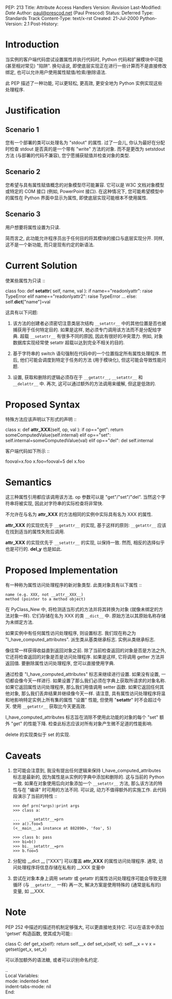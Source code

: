 
PEP: 213
Title: Attribute Access Handlers
Version: $Revision$
Last-Modified: $Date$
Author: paul@prescod.net (Paul Prescod)
Status: Deferred
Type: Standards Track
Content-Type: text/x-rst
Created: 21-Jul-2000
Python-Version: 2.1
Post-History:


Introduction
============

当实例的客户端代码尝试设置属性并执行代码时, Python 代码和扩展模块中可能 (甚至相对常见) "陷阱".
换句话说, 即使底层实现正在进行一些计算而不是直接修改绑定, 也可以允许用户使用属性赋值/检索/删除语法.

此 PEP 描述了一种功能, 可以更轻松, 更高效, 更安全地为 Python 实例实现这些处理程序.


Justification
=============

Scenario 1
----------

您有一个部署的类可以处理名为 "stdout" 的属性. 过了一会儿,
你认为最好在分配时检查 stdout 是否真的是一个带有 "write" 方法的对象.
而不是更改为 setstdout 方法 (与部署的代码不兼容), 您宁愿捕获赋值并检查对象的类型.

Scenario 2
----------

您希望与具有属性赋值概念的对象模型尽可能兼容. 它可以是 W3C 文档对象模型或特定的 COM 接口
(例如, PowerPoint 接口). 在这种情况下, 您可能希望模型中的属性在 Python 界面中显示为属性,
即使底层实现可能根本不使用属性.

Scenario 3
----------

用户想要将属性设置为只读.

简而言之, 此功能允许程序员出于任何目的将其模块的接口与底层实现分开.
同样, 这不是一个新功能, 而只是现有约定的新语法.


Current Solution
================

使某些属性为只读 ::

   class foo:
       def __setattr__( self, name, val ):
           if name=="readonlyattr":
               raise TypeError
           elif name=="readonlyattr2":
               raise TypeError
       ...
       else:
           self.__dict__["name"]=val

这具有以下问题:

1. 该方法的创建者必须密切注意类层次结构 ``__setattr__`` 中的其他位置是否也被捕获用于任何特定目的.
    如果是这样, 她必须专门调用该方法而不是分配给字典. 超载 ``__setattr__`` 有很多不同的原因,
	因此有很好的冲突潜力. 例如, 对象数据库实现经常使 setattr 超载以达到完全不相关的目的.

2. 基于字符串的 switch 语句强制在代码中的一个位置指定所有属性处理程序.
   然后, 他们可能会调度到特定于任务的方法 (用于模块化), 但这可能会导致性能问题.

3. 设置, 获取和删除的逻辑必须存在于 ``__getattr__``, ``__setattr__`` 和 ``__delattr__`` 中.
   再次, 这可以通过额外的方法调用来缓解, 但这是低效的.


Proposed Syntax
===============

特殊方法应该声明以下形式的声明 ::

   class x:
       def __attr_XXX__(self, op, val ):
           if op=="get":
               return someComputedValue(self.internal)
           elif op=="set":
               self.internal=someComputedValue(val)
           elif op=="del":
               del self.internal


客户端代码如下所示 ::

   fooval=x.foo
   x.foo=fooval+5
   del x.foo


Semantics
=========

这三种属性引用都应该调用该方法. op 参数可以是 "get"/"set"/"del".
当然这个字符串将被实现, 因此对字符串的实际检查将非常快.

不允许在与名为 __attr_XXX__ 的方法相同的实例中实际具有名为 XXX 的属性.

__attr_XXX__ 的实现优先于 ``__getattr__`` 的实现, 基于这样的原则:
``__getattr__`` 应该在找到适当的属性失败后调用.

__attr_XXX__ 的实现优先于 ``__setattr__`` 的实现, 以保持一致.
然而, 相反的选择似乎也是可行的. __del_y__ 也是如此.


Proposed Implementation
=======================

有一种称为属性访问处理程序的新对象类型.
此类对象具有以下属性 ::

    name (e.g. XXX, not __attr__XXX__)
    method (pointer to a method object)

在 PyClass_New 中, 将检测适当形式的方法并将其转换为对象 (就像未绑定的方法对象一样).
它们存储在名为 XXX 的类 ``__dict__`` 中. 原始方法以其原始名称存储为未绑定方法.

如果实例中有任何属性访问处理程序, 则设置标志. 我们现在称之为 "I_have_computed_attributes".
派生类从基类继承标志. 实例从类继承标志.

像往常一样获得收益直到返回对象之前. 除了当前检查返回的对象是否是方法之外,
它还将检查返回的对象是否是访问处理程序. 如果是这样, 它将调用 getter 方法并返回值.
要删除属性访问处理程序, 您可以直接使用字典.

通过检查 "I_have_computed_attributes" 标志来继续进行设置. 如果没有设置, 一切都会像今天一样进行.
如果设置了那么我们必须在字典上获取所请求的对象名称. 如果它返回属性访问处理程序, 那么我们用值调用 setter 函数.
如果它返回任何其他对象, 那么我们丢弃结果并继续像今天一样. 请注意,
具有属性访问处理程序将温和地影响特定实例上所有集的属性 "设置" 性能,
但使用 "__setattr__" 时不会超过今天. 使用 ``__getattr__`` 获取比今天更高效.

I_have_computed_attributes 标志旨在消除不使用此功能的对象的每个 "set" 额外 "get" 的性能下降.
检查此标志应该对所有对象产生微不足道的性能影响.

delete 的实现类似于 set 的实现.


Caveats
=======

1. 您可能会注意到, 我没有提出任何逻辑来保持 I_have_computed_attributes 标志是最新的,
   因为属性是从实例的字典中添加和删除的. 这与当前的 Python 一致.
   如果在对象使用后向对象添加一个 ``__setattr__`` 方法, 那么该方法的特性与在 "编译" 时可用的方法不同.
   可以说, 动力不值得额外的实施工作. 此代码段演示了当前的特性 ::

       >>> def prn(*args):print args
       >>> class a:

       ...    __setattr__=prn
       >>> a().foo=5
       (<__main__.a instance at 882890>, 'foo', 5)

       >>> class b: pass
       >>> bi=b()
       >>> bi.__setattr__=prn
       >>> b.foo=5


2. 分配给 __dict __ ["XXX"] 可以覆盖 __attr_XXX__ 的属性访问处理程序.
   通常, 访问处理程序将信息存储在私有的 __XXX 变量中


3. 尝试在对象本身上调用 setattr 或 getattr 的属性访问处理程序可能会导致无限循环
    (与 ``__getattr__`` 一样) 再一次, 解决方案是使用特殊的 (通常是私有的) 变量, 如 __XXX.


Note
====

PEP 252 中描述的描述符机制足够强大, 可以更直接地支持它.
可以在语言中添加 'getset' 构造函数, 使其成为可能::

   class C:
       def get_x(self):
           return self.__x
       def set_x(self, v):
           self.__x = v
       x = getset(get_x, set_x)

可以添加额外的语法糖, 或者可以识别命名约定.



..  
  Local Variables:  
  mode: indented-text  
  indent-tabs-mode: nil  
  End:  
